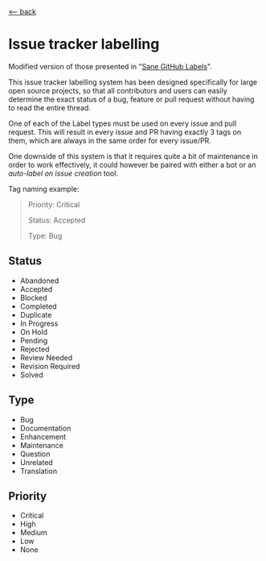<title>Issue labels</title>

[\<-- back](../)

# Issue tracker labelling

Modified version of those presented in "[Sane GitHub Labels](https://medium.com/@dave_lunny/sane-github-labels-c5d2e6004b63)".

This issue tracker labelling system has been designed specifically for large
open source projects, so that all contributors and users can easily determine
the exact status of a bug, feature or pull request without having to read the
entire thread.

One of each of the Label types must be used on every issue and pull request.
This will result in every issue and PR having exactly 3 tags on them, which are
always in the same order for every issue/PR.

One downside of this system is that it requires quite a bit of maintenance in
order to work effectively, it could however be paired with either a bot or an
_auto-label on issue creation_ tool.

Tag naming example:

> Priority: Critical
>
> Status: Accepted
>
> Type: Bug

## Status

* Abandoned
* Accepted
* Blocked
* Completed
* Duplicate
* In Progress
* On Hold
* Pending
* Rejected
* Review Needed
* Revision Required
* Solved

## Type

* Bug
* Documentation
* Enhancement
* Maintenance
* Question
* Unrelated
* Translation

## Priority

* Critical
* High
* Medium
* Low
* None
